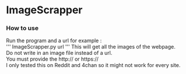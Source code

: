 # ImageScrapper
### How to use
Run the program and a url for example :  
'''
ImageScrapper.py url
'''
This will get all the images of the webpage.  
Do not write in an image file instead of a url.  
You must provide the http:// or https://  
I only tested this on Reddit and 4chan so it might not work for every site.

